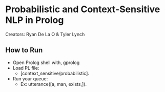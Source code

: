 # Probabilistic and Context-Sensitive NLP in Prolog

Creators: Ryan De La O & Tyler Lynch

## How to Run 
- Open Prolog shell with, gprolog
- Load PL file:
  - [context_sensitive/probabilistic].
- Run your queue: 
  - Ex: utterance([a, man, exists,]).
